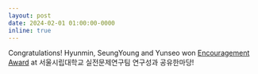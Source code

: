 ```yaml
---
layout: post
date: 2024-02-01 01:00:00-0000
inline: true
---
```


Congratulations! Hyunmin, SeungYoung and Yunseo won <a href="https://www.uos.ac.kr/korColumn/view.do?list_id=about02&seq=568&sort=3&pageIndex=1&searchCnd=&searchWrd=&viewAuth=Y&lpageCount=10&menuid=2000001009005000000">Encouragement Award</a> at 서울시립대학교 실전문제연구팀 연구성과 공유한마당</a>!
